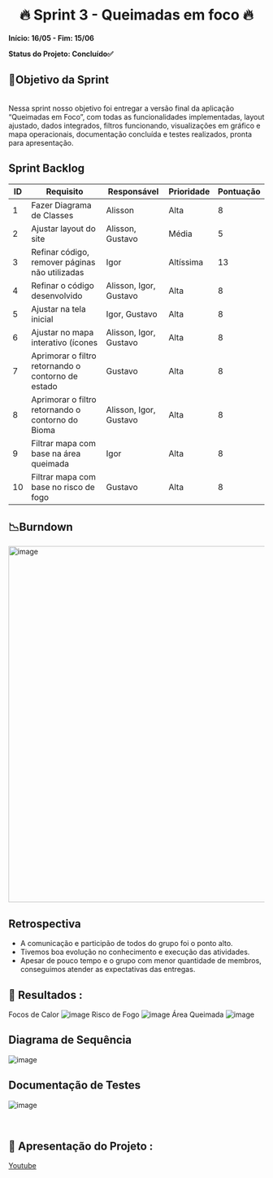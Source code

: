 <h1 align="center"> 🔥 Sprint 3 - Queimadas em foco 🔥 </h1>

**Início: 16/05 - Fim: 15/06**

**Status do Projeto: Concluído✅**

<span id="objetivo">
  
## 📌Objetivo da Sprint
<br> Nessa sprint nosso objetivo foi entregar a versão final da aplicação “Queimadas em Foco”, com todas as funcionalidades implementadas, layout ajustado, dados integrados, filtros funcionando, visualizações em gráfico e mapa operacionais, documentação concluída e testes realizados, pronta para apresentação.

## Sprint Backlog

| ID  | Requisito                                 | Responsável             | Prioridade   | Pontuação |
|-----|--------------------------------------------|-------------------------|--------------|-----------|
| 1   | Fazer Diagrama de Classes                  | Alisson                 | Alta         | 8         |
| 2   | Ajustar layout do site                     | Alisson, Gustavo        | Média        | 5         |
| 3   | Refinar código, remover páginas não utilizadas  | Igor                    | Altíssima    | 13        |
| 4   | Refinar o código desenvolvido              | Alisson, Igor, Gustavo  | Alta         | 8         |
| 5   | Ajustar na tela inicial                     | Igor, Gustavo           | Alta         | 8         |
| 6   | Ajustar no mapa interativo (ícones          | Alisson, Igor, Gustavo  | Alta         | 8         |
| 7   | Aprimorar o filtro retornando o contorno de estado   | Gustavo  | Alta         | 8         |
| 8   | Aprimorar o filtro retornando o contorno do Bioma    | Alisson, Igor, Gustavo  | Alta         | 8         |
| 9   | Filtrar mapa com base na área queimada     | Igor  | Alta         | 8         |
| 10  | Filtrar mapa com base no risco de fogo  | Gustavo  | Alta         | 8         |



## 📉Burndown

<img width="700" alt="image" src="https://github.com/user-attachments/assets/eba3907b-39b3-4cd0-bfa6-e6bcc5833ca2">


</br>

## Retrospectiva

* A comunicação e participão de todos do grupo foi o ponto alto.
* Tivemos boa evolução no conhecimento e execução das atividades.
* Apesar de pouco tempo e o grupo com menor quantidade de membros, conseguimos atender as expectativas das entregas.

  

## 🔗 Resultados :
Focos de Calor
![image](https://github.com/user-attachments/assets/b26f694c-d65b-48e6-b08f-8ac657e94291)
Risco de Fogo
![image](https://github.com/user-attachments/assets/5ab99694-de08-4de0-83cb-07b94712fffe)
Área Queimada
![image](https://github.com/user-attachments/assets/f0a4382d-1322-4dc4-9a4b-bd6afce3165e)


## Diagrama de Sequência
![image](https://github.com/user-attachments/assets/0755e091-be38-4db9-b8d8-01aca9627030)

## Documentação de Testes
![image](https://github.com/user-attachments/assets/967eaab2-958f-491b-ad20-0651b3326119)

<br>

## 🎥 Apresentação do Projeto :

<a href="">Youtube</a>

<br>
